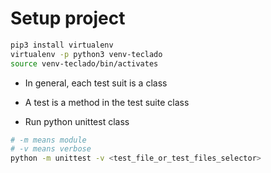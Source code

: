# Setup project

```bash
pip3 install virtualenv
virtualenv -p python3 venv-teclado
source venv-teclado/bin/activates
```

- In general, each test suit is a class

- A test is a method in the test suite class

- Run python unittest class

```bash
# -m means module
# -v means verbose
python -m unittest -v <test_file_or_test_files_selector>
```
